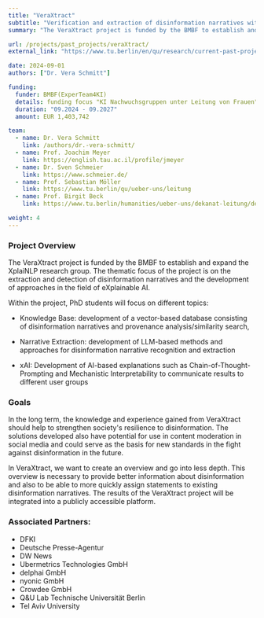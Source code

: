 ```yaml
---
title: "VeraXtract"
subtitle: "Verification and extraction of disinformation narratives with individualized explanations"
summary: "The VeraXtract project is funded by the BMBF to establish and expand the XplaiNLP research group. The thematic focus is on gaining a better understanding of disinformation narratives. The goal is to create a comprehensive overview of misinformation and disinformation in order to make it easier for citizens to access this information."

url: /projects/past_projects/veraXtract/
external_link: "https://www.tu.berlin/en/qu/research/current-past-projects/laufende-projekte/veraxtract"

date: 2024-09-01
authors: ["Dr. Vera Schmitt"]

funding:
  funder: BMBF(ExperTeam4KI)
  details: funding focus "KI Nachwuchsgruppen unter Leitung von Frauen" 
  duration: "09.2024 - 09.2027"
  amount: EUR 1,403,742 

team:
  - name: Dr. Vera Schmitt
    link: /authors/dr.-vera-schmitt/
  - name: Prof. Joachim Meyer
    link: https://english.tau.ac.il/profile/jmeyer
  - name: Dr. Sven Schmeier
    link: https://www.schmeier.de/
  - name: Prof. Sebastian Möller
    link: https://www.tu.berlin/qu/ueber-uns/leitung
  - name: Prof. Birgit Beck
    link: https://www.tu.berlin/humanities/ueber-uns/dekanat-leitung/dekanat

weight: 4
---
```


### Project Overview
The VeraXtract project is funded by the BMBF to establish and expand the XplaiNLP research group. The thematic focus of the project is on the extraction and detection of disinformation narratives and the development of approaches in the field of eXplainable AI.

Within the project, PhD students will focus on different topics:
- Knowledge Base: development of a vector-based database consisting of disinformation narratives and provenance analysis/similarity search,

- Narrative Extraction: development of LLM-based methods and approaches for disinformation narrative recognition and extraction

- xAI: Development of AI-based explanations such as Chain-of-Thought-Prompting and Mechanistic Interpretability to communicate results to different user groups

### Goals
In the long term, the knowledge and experience gained from VeraXtract should help to strengthen society's resilience to disinformation. The solutions developed also have potential for use in content moderation in social media and could serve as the basis for new standards in the fight against disinformation in the future.

In VeraXtract, we want to create an overview and go into less depth. This overview is necessary to provide better information about disinformation and also to be able to more quickly assign statements to existing disinformation narratives. The results of the VeraXtract project will be integrated into a publicly accessible platform.

### Associated Partners:
- DFKI
- Deutsche Presse-Agentur
- DW News
- Ubermetrics Technologies GmbH
- delphai GmbH
- nyonic GmbH
- Crowdee GmbH
- Q&U Lab Technische Universität Berlin
- Tel Aviv University
